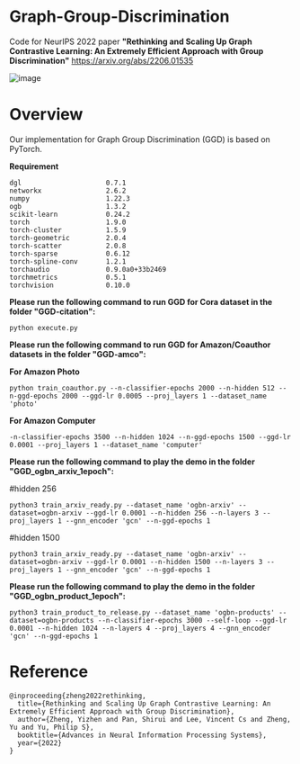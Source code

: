 # Graph-Group-Discrimination

Code for NeurIPS 2022 paper **"Rethinking and Scaling Up Graph Contrastive Learning: An Extremely Efficient Approach with Group Discrimination"** https://arxiv.org/abs/2206.01535

![image](https://user-images.githubusercontent.com/75228223/191444300-b15ab48b-11c4-477d-b9bd-1a6b4cb931b8.png)

# Overview
Our implementation for Graph Group Discrimination (GGD) is based on PyTorch.

**Requirement**
```
dgl                     0.7.1
networkx                2.6.2
numpy                   1.22.3
ogb                     1.3.2
scikit-learn            0.24.2
torch                   1.9.0
torch-cluster           1.5.9
torch-geometric         2.0.4
torch-scatter           2.0.8
torch-sparse            0.6.12
torch-spline-conv       1.2.1
torchaudio              0.9.0a0+33b2469
torchmetrics            0.5.1
torchvision             0.10.0
```

**Please run the following command to run GGD for Cora dataset in the folder "GGD-citation":**
```
python execute.py
```

**Please run the following command to run GGD for Amazon/Coauthor datasets in the folder "GGD-amco":**

**For Amazon Photo**
```
python train_coauthor.py --n-classifier-epochs 2000 --n-hidden 512 --n-ggd-epochs 2000 --ggd-lr 0.0005 --proj_layers 1 --dataset_name 'photo'
```
**For Amazon Computer**
```
-n-classifier-epochs 3500 --n-hidden 1024 --n-ggd-epochs 1500 --ggd-lr 0.0001 --proj_layers 1 --dataset_name 'computer'
```

**Please run the following command to play the demo in the folder "GGD_ogbn_arxiv_1epoch":**

#hidden 256

```
python3 train_arxiv_ready.py --dataset_name 'ogbn-arxiv' --dataset=ogbn-arxiv --ggd-lr 0.0001 --n-hidden 256 --n-layers 3 --proj_layers 1 --gnn_encoder 'gcn' --n-ggd-epochs 1
```

#hidden 1500

```
python3 train_arxiv_ready.py --dataset_name 'ogbn-arxiv' --dataset=ogbn-arxiv --ggd-lr 0.0001 --n-hidden 1500 --n-layers 3 --proj_layers 1 --gnn_encoder 'gcn' --n-ggd-epochs 1
```

**Please run the following command to play the demo in the folder "GGD_ogbn_product_1epoch":**

```
python3 train_product_to_release.py --dataset_name 'ogbn-products' --dataset=ogbn-products --n-classifier-epochs 3000 --self-loop --ggd-lr 0.0001 --n-hidden 1024 --n-layers 4 --proj_layers 4 --gnn_encoder 'gcn' --n-ggd-epochs 1
```

# Reference

```
@inproceeding{zheng2022rethinking,
  title={Rethinking and Scaling Up Graph Contrastive Learning: An Extremely Efficient Approach with Group Discrimination},
  author={Zheng, Yizhen and Pan, Shirui and Lee, Vincent Cs and Zheng, Yu and Yu, Philip S},
  booktitle={Advances in Neural Information Processing Systems},
  year={2022}
}
```
